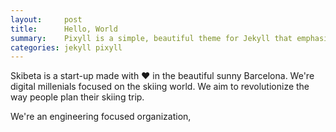 ```yaml
---
layout:     post
title:      Hello, World
summary:    Pixyll is a simple, beautiful theme for Jekyll that emphasizes content rather than aesthetic fluff.
categories: jekyll pixyll
---
```


Skibeta is a start-up made with ❤️ in the beautiful sunny Barcelona. We're digital millenials focused on the skiing world. We aim to revolutionize the way people plan their skiing trip.

We're an engineering focused organization, 

